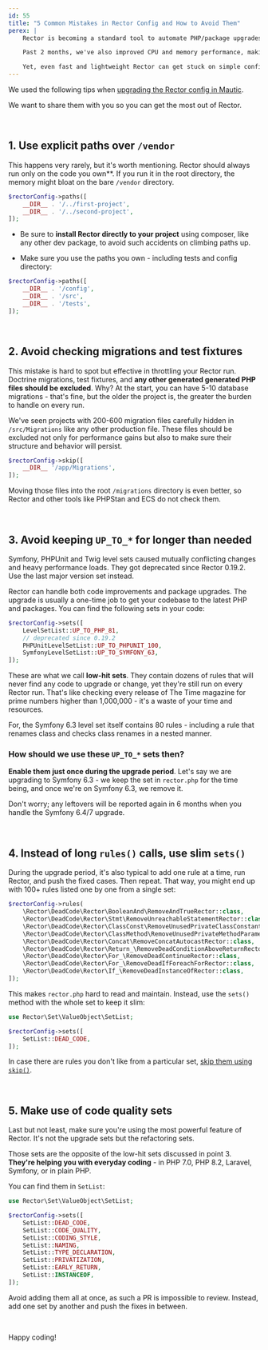 ```yaml
---
id: 55
title: "5 Common Mistakes in Rector Config and How to Avoid Them"
perex: |
    Rector is becoming a standard tool to automate PHP/package upgrades and code quality improvements. Last month, we crossed 60 000 downloads a day.

    Past 2 months, we've also improved CPU and memory performance, making Rector a lighter version.

    Yet, even fast and lightweight Rector can get stuck on simple config mistakes. We'll talk about the 5 most common ones and how to avoid them.
---
```


We used the following tips when [upgrading the Rector config in Mautic](https://github.com/mautic/mautic/pull/12676).

We want to share them with you so you can get the most out of Rector.

<br>

## 1. Use explicit paths over `/vendor`

This happens very rarely, but it's worth mentioning. Rector should always run only on the code you own**. If you run it in the root directory, the memory might bloat on the bare `/vendor` directory.

```php
$rectorConfig->paths([
    __DIR__ . '/../first-project',
    __DIR__ . '/../second-project',
]);
```

* Be sure to **install Rector directly to your project** using composer, like any other dev package, to avoid such accidents on climbing paths up.

* Make sure you use the paths you own - including tests and config directory:

```php
$rectorConfig->paths([
    __DIR__ . '/config',
    __DIR__ . '/src',
    __DIR__ . '/tests',
]);
```

<br>

## 2. Avoid checking migrations and test fixtures

This mistake is hard to spot but effective in throttling your Rector run. Doctrine migrations, test fixtures, and **any other generated generated PHP files should be excluded**. Why? At the start, you can have 5-10 database migrations - that's fine, but the older the project is, the greater the burden to handle on every run.

We've seen projects with 200-600 migration files carefully hidden in `/src/Migrations` like any other production file.
These files should be excluded not only for performance gains but also to make sure their structure and behavior will persist.

```php
$rectorConfig->skip([
    __DIR__ '/app/Migrations',
]);
```

Moving those files into the root `/migrations` directory is even better, so Rector and other tools like PHPStan and ECS do not check them.

<br>

## 3. Avoid keeping `UP_TO_*` for longer than needed

<div class="alert alert-warning mt-3 mb-5">
Symfony, PHPUnit and Twig level sets caused mutually conflicting changes and heavy performance loads. They got deprecated since Rector 0.19.2. Use the last major version set instead.
</div>

Rector can handle both code improvements and package upgrades. The upgrade is usually a one-time job to get your codebase to the latest PHP and packages. You can find the following sets in your code:

```php
$rectorConfig->sets([
    LevelSetList::UP_TO_PHP_81,
    // deprecated since 0.19.2
    PHPUnitLevelSetList::UP_TO_PHPUNIT_100,
    SymfonyLevelSetList::UP_TO_SYMFONY_63,
]);
```

These are what we call **low-hit sets**. They contain dozens of rules that will never find any code to upgrade or change, yet they're still run on every Rector run. That's like checking every release of The Time magazine for prime numbers higher than 1,000,000 - it's a waste of your time and resources.

For, the Symfony 6.3 level set itself contains 80 rules - including a rule that renames class and checks class renames in a nested manner.

### How should we use these `UP_TO_*` sets then?

**Enable them just once during the upgrade period**. Let's say we are upgrading to Symfony 6.3 - we keep the set in `rector.php` for the time being, and once we're on Symfony 6.3, we remove it.

Don't worry; any leftovers will be reported again in 6 months when you handle the Symfony 6.4/7 upgrade.

<br>

## 4. Instead of long `rules()` calls, use slim `sets()`

During the upgrade period, it's also typical to add one rule at a time, run Rector, and push the fixed cases. Then repeat.
That way, you might end up with 100+ rules listed one by one from a single set:

```php
$rectorConfig->rules(
    \Rector\DeadCode\Rector\BooleanAnd\RemoveAndTrueRector::class,
    \Rector\DeadCode\Rector\Stmt\RemoveUnreachableStatementRector::class,
    \Rector\DeadCode\Rector\ClassConst\RemoveUnusedPrivateClassConstantRector::class,
    \Rector\DeadCode\Rector\ClassMethod\RemoveUnusedPrivateMethodParameterRector::class,
    \Rector\DeadCode\Rector\Concat\RemoveConcatAutocastRector::class,
    \Rector\DeadCode\Rector\Return_\RemoveDeadConditionAboveReturnRector::class,
    \Rector\DeadCode\Rector\For_\RemoveDeadContinueRector::class,
    \Rector\DeadCode\Rector\For_\RemoveDeadIfForeachForRector::class,
    \Rector\DeadCode\Rector\If_\RemoveDeadInstanceOfRector::class,
]);
```

This makes `rector.php` hard to read and maintain. Instead, use the `sets()` method with the whole set to keep it slim:

```php
use Rector\Set\ValueObject\SetList;

$rectorConfig->sets([
    SetList::DEAD_CODE,
]);
```

In case there are rules you don't like from a particular set, [skip them using `skip()`](https://getrector.com/documentation/ignoring-rules-or-paths).

<br>

## 5. Make use of code quality sets

Last but not least, make sure you're using the most powerful feature of Rector. It's not the upgrade sets but the refactoring sets.

Those sets are the opposite of the low-hit sets discussed in point 3. **They're helping you with everyday coding** - in PHP 7.0, PHP 8.2, Laravel, Symfony, or in plain PHP.

You can find them in `SetList`:

```php
use Rector\Set\ValueObject\SetList;

$rectorConfig->sets([
    SetList::DEAD_CODE,
    SetList::CODE_QUALITY,
    SetList::CODING_STYLE,
    SetList::NAMING,
    SetList::TYPE_DECLARATION,
    SetList::PRIVATIZATION,
    SetList::EARLY_RETURN,
    SetList::INSTANCEOF,
]);
```

Avoid adding them all at once, as such a PR is impossible to review. Instead, add one set by another and push the fixes in between.

<br>

Happy coding!

